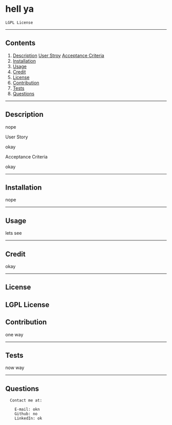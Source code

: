

  # hell ya

    LGPL License
    
---

## Contents

  1. [Description](#description)
         [User Stroy](#user-story)
         [Acceptance Criteria](#acceptance-criteria)
  2. [Installation](#installation)
  3. [Usage](#usage)
  4. [Credit](#credit)
  5. [License](#license)
  6. [Contribution](#contributing)
  7. [Tests](#tests)
  8. [Questions](#questions)

---  
## Description

  nope  

  User Story  
  
  okay  

  Acceptance Criteria  

  okay
      
---
## Installation

  nope

---
## Usage

  lets see

---
##  Credit

  okay

---
##  License

  LGPL License
---
##  Contribution

  one way

---
##  Tests

  now way

---
##  Questions

      Contact me at:  
  
        E-mail: okn  
        Github: no  
        LinkedIn: ok 